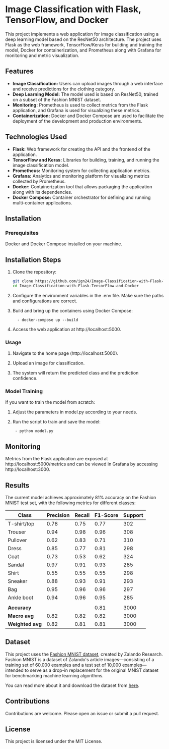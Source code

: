 # Image Classification with Flask, TensorFlow, and Docker

This project implements a web application for image classification using a deep learning model based on the ResNet50 architecture. The project uses Flask as the web framework, TensorFlow/Keras for building and training the model, Docker for containerization, and Prometheus along with Grafana for monitoring and metric visualization.

## Features

- **Image Classification:** Users can upload images through a web interface and receive predictions for the clothing category.
- **Deep Learning Model:** The model used is based on ResNet50, trained on a subset of the Fashion MNIST dataset.
- **Monitoring:** Prometheus is used to collect metrics from the Flask application, and Grafana is used for visualizing these metrics.
- **Containerization:** Docker and Docker Compose are used to facilitate the deployment of the development and production environments.

## Technologies Used

- **Flask:** Web framework for creating the API and the frontend of the application.
- **TensorFlow and Keras:** Libraries for building, training, and running the image classification model.
- **Prometheus:** Monitoring system for collecting application metrics.
- **Grafana:** Analytics and monitoring platform for visualizing metrics collected by Prometheus.
- **Docker:** Containerization tool that allows packaging the application along with its dependencies.
- **Docker Compose:** Container orchestrator for defining and running multi-container applications.

## Installation

### Prerequisites

Docker and Docker Compose installed on your machine.

## Installation Steps

1. Clone the repository:
   ```bash
   git clone https://github.com/ign24/Image-Classification-with-Flask-TensorFlow-and-Docker.git
   cd Image-Classification-with-Flask-TensorFlow-and-Docker

2. Configure the environment variables in the .env file. Make sure the paths and configurations are correct.

3. Build and bring up the containers using Docker Compose:

         - docker-compose up --build

4. Access the web application at http://localhost:5000.

### Usage

1. Navigate to the home page (http://localhost:5000).

2. Upload an image for classification.

3. The system will return the predicted class and the prediction confidence.

### Model Training

If you want to train the model from scratch:

1. Adjust the parameters in model.py according to your needs.
2. Run the script to train and save the model:

        - python model.py


## Monitoring

Metrics from the Flask application are exposed at http://localhost:5000/metrics and can be viewed in Grafana by accessing http://localhost:3000.

## Results
The current model achieves approximately 81% accuracy on the Fashion MNIST test set, with the following metrics for different classes:


| Class        | Precision | Recall | F1-Score | Support |
|--------------|-----------|--------|----------|---------|
| T-shirt/top  | 0.78      | 0.75   | 0.77     | 302     |
| Trouser      | 0.94      | 0.98   | 0.96     | 308     |
| Pullover     | 0.62      | 0.83   | 0.71     | 310     |
| Dress        | 0.85      | 0.77   | 0.81     | 298     |
| Coat         | 0.73      | 0.53   | 0.62     | 324     |
| Sandal       | 0.97      | 0.91   | 0.93     | 285     |
| Shirt        | 0.55      | 0.55   | 0.55     | 298     |
| Sneaker      | 0.88      | 0.93   | 0.91     | 293     |
| Bag          | 0.95      | 0.96   | 0.96     | 297     |
| Ankle boot   | 0.94      | 0.96   | 0.95     | 285     |
|              |           |        |          |         |
| **Accuracy** |           |        | 0.81     | 3000    |
| **Macro avg**| 0.82      | 0.82   | 0.82     | 3000    |
| **Weighted avg**| 0.82   | 0.81   | 0.81     | 3000    |



## Dataset

This project uses the [Fashion MNIST dataset](https://github.com/zalandoresearch/fashion-mnist), created by Zalando Research. Fashion MNIST is a dataset of Zalando's article images—consisting of a training set of 60,000 examples and a test set of 10,000 examples—intended to serve as a drop-in replacement for the original MNIST dataset for benchmarking machine learning algorithms.

You can read more about it and download the dataset from [here](https://github.com/zalandoresearch/fashion-mnist).

## Contributions

Contributions are welcome. Please open an issue or submit a pull request.

## License

This project is licensed under the MIT License.
